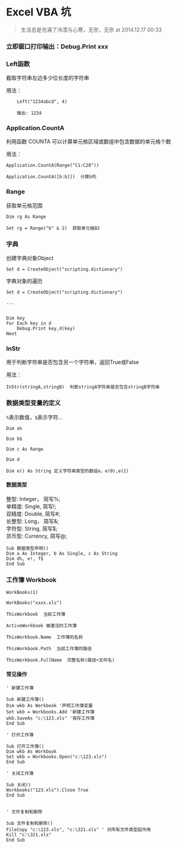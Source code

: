 # Excel VBA 坑

> 生活总是充满了冷漠与心寒，无奈，无奈 at 2014.12.17 00:33  

### 立即窗口打印输出：Debug.Print xxx

### Left函数

截取字符串左边多少位长度的字符串  

用法：  

``` vba
	Left("1234abcd", 4)

	输出: 1234
```

###  Application.CountA

利用函数 COUNTA 可以计算单元格区域或数组中包含数据的单元格个数  

用法： 

``` vba
Application.CountA(Range("C1:C28"))  

Application.CountA([b:b]])  计算b列
```

### Range

获取单元格范围

``` vba
Dim rg As Range  

Set rg = Range("b" & 2)  获取单元格B2

```

### 字典

创建字典对象Object

``` vba
Set d = CreateObject("scripting.dictionary")  
```

字典对象的遍历

``` vba
Set d = CreateObject("scripting.dictionary")  

...  


Dim key
For Each key in d
	Debug.Print key,d(key)
Next
```

### InStr

用于判断字符串是否包含另一个字符串，返回True或False

用法：  

``` vba
InStr(stringA,stringB)  判断stringA字符串是否包含stringB字符串
```

### 数据类型变量的定义

`%`表示数值，`$`表示字符...

``` vba
Dim a%  

Dim b$  

Dim c As Range  

Dim d  

Dim e() As String 定义字符串类型的数组e，e(0),e(1)
```

#### 数据类型

整型:   Integer， 简写%;  
单精度: Single,   简写!;  
双精度: Double,   简写#;  
长整型: Long，    简写&;  
字符型: String,   简写$;   
货币型: Currency, 简写@;  

``` vba
Sub 数据类型声明()
Dim a As Integer, b As Single, c As String
Dim d%, e!, f$ 
End Sub
```

### 工作簿 Workbook

``` vba
WorkBooks(1)  

WorkBooks("xxxx.xls")  

ThisWorkbook  当前工作簿  

ActiveWorkbook 被激活的工作簿  

ThisWorkbook.Name  工作簿的名称   

ThisWorkbook.Path  当前工作簿的路径  

ThisWorkbook.FullName  完整名称(路径+文件名)   

```

#### 常见操作

``` vba
' 新建工作簿

Sub 新建工作簿()
Dim wkb As Workbook '声明工作簿变量
Set wkb = Workbooks.Add '新建工作簿
wkb.SaveAs "c:\123.xls" '保存工作簿
End Sub

' 打开工作簿

Sub 打开工作簿()
Dim wkb As Workbook
Set wkb = Workbooks.Open("c:\123.xls")
End Sub

' 关闭工作簿

Sub 关闭()
Workbooks("123.xls").Close True
End Sub


' 文件复制和删除

Sub 文件复制和删除()
FileCopy "c:\123.xls", "c:\321.xls" ' 对所有文件类型起作用
Kill "c:\321.xls"
End Sub

```

